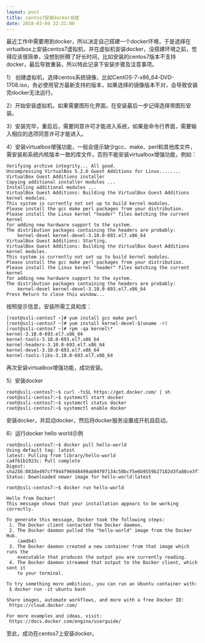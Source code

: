 ```yaml
---
layout: post
title: centos7安装docker总结
date: 2018-03-04 32:31:00
---
```


最近工作中需要用到docker，所以决定自己搭建一个docker环境，于是选择在virtualbox上安装centos7虚拟机，并在虚拟机安装docker，没搭建环境之前，觉得应该很简单，没想到折腾了好长时间，比如安装的centos7版本不支持docker，最后导致重装，所以特此记录下安装步骤及注意事项。

1） 创建虚拟机，选择centos系统镜像，比如CentOS-7-x86_64-DVD-1708.iso，务必使用官方最新支持的版本，如果选择的镜像版本不对，会导致安装完docker无法运行。

2）开始安装虚拟机，如果需要图形化界面，在安装最后一步记得选择带图形安装。

3）安装完毕，重启后，需要同意许可才能进入系统，如果是命令行界面，需要输入相应的选项同意许可才能进入。

4）安装virtualbox增强功能，一般会提示缺少gcc、make、perl和其他库文件，需安装和系统内核版本一致的库文件，否则不能安装virtualbox增强功能，例如：

```
Verifying archive integrity... All good.
Uncompressing VirtualBox 5.2.6 Guest Additions for Linux........
VirtualBox Guest Additions installer
Copying additional installer modules ...
Installing additional modules ...
VirtualBox Guest Additions: Building the VirtualBox Guest Additions kernel modules.
This system is currently not set up to build kernel modules.
Please install the gcc make perl packages from your distribution.
Please install the Linux kernel "header" files matching the current kernel
for adding new hardware support to the system.
The distribution packages containing the headers are probably:
    kernel-devel kernel-devel-3.10.0-693.el7.x86_64
VirtualBox Guest Additions: Starting.
VirtualBox Guest Additions: Building the VirtualBox Guest Additions kernel modules.
This system is currently not set up to build kernel modules.
Please install the gcc make perl packages from your distribution.
Please install the Linux kernel "header" files matching the current kernel
for adding new hardware support to the system.
The distribution packages containing the headers are probably:
    kernel-devel kernel-devel-3.10.0-693.el7.x86_64
Press Return to close this window...
```

按照提示信息，安装所需工具和库：

```
[root@ssli-centos7 ~]# yum install gcc make perl
[root@ssli-centos7 ~]# yum install kernel-devel-$(uname -r)
[root@ssli-centos7 ~]# rpm -qa kernel\*
kernel-3.10.0-693.el7.x86_64
kernel-tools-3.10.0-693.el7.x86_64
kernel-headers-3.10.0-693.el7.x86_64
kernel-devel-3.10.0-693.el7.x86_64
kernel-tools-libs-3.10.0-693.el7.x86_64
```

再次安装virtualbox增强功能，成功安装。

5）安装docker

```
root@ssli-centos7:~$ curl -fsSL https://get.docker.com/ | sh
root@ssli-centos7:~$ systemctl start docker
root@ssli-centos7:~$ systemctl status docker
root@ssli-centos7:~$ systemctl enable docker
```

安装docker，并启动docker，然后将docker服务设置成开机自启动。

6）运行docker hello world示例

```
root@ssli-centos7:~$ docker pull hello-world
Using default tag: latest
latest: Pulling from library/hello-world
ca4f61b1923c: Pull complete
Digest: sha256:083de497cff944f969d8499ab94f07134c50bcf5e6b9559b27182d3fa80ce3f7
Status: Downloaded newer image for hello-world:latest
```

```
root@ssli-centos7:~$ docker run hello-world

Hello from Docker!
This message shows that your installation appears to be working correctly.

To generate this message, Docker took the following steps:
 1. The Docker client contacted the Docker daemon.
 2. The Docker daemon pulled the "hello-world" image from the Docker Hub.
    (amd64)
 3. The Docker daemon created a new container from that image which runs the
    executable that produces the output you are currently reading.
 4. The Docker daemon streamed that output to the Docker client, which sent it
    to your terminal.

To try something more ambitious, you can run an Ubuntu container with:
 $ docker run -it ubuntu bash

Share images, automate workflows, and more with a free Docker ID:
 https://cloud.docker.com/

For more examples and ideas, visit:
 https://docs.docker.com/engine/userguide/
```

至此，成功在centos7上安装docker。